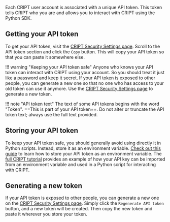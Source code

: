 Each CRIPT user account is associated with a unique API token. This token tells CRIPT who you are and allows you to interact with CRIPT using the Python SDK.

## Getting your API token

To get your API token, visit the <a href="https://criptapp.org/security/" target="_blank">CRIPT Security Settings page</a>. Scroll to the API token section and click the `Copy` button. This will copy your API token so that you can paste it somewhere else.

!!! warning "Keeping your API token safe"
    Anyone who knows your API token can interact with CRIPT using your account. So you should treat it just like a password and keep it secret. If your API token is exposed to other people, you can generate a new one so that no one who has access to your old token can use it anymore. Use the
    <a href="https://criptapp.org/security/" target="_blank">CRIPT Security Settings page</a>
    to generate a new token.

!!! note "API token text"
    The text of some API tokens begins with the word "Token". ==This is part of your API token==. Do not alter or truncate the API token text; always use the full text provided.

## Storing your API token
To keep your API token safe, you should generally avoid using directly it
in Python scripts. Instead, store it as an environment variable.
<a href="https://gargankush.medium.com/storing-api-keys-as-environmental-variable-for-windows-linux-and-mac-and-accessing-it-through-974ba7c5109f" target="_blank">Check out this guide</a> to learn how to store your API token as an environment variable. The <a href="../full_tutorial" target="_blank">full CRIPT tutorial</a> provides an example of how your API key can be imported from an environment variable and used in a Python script
for interacting with CRIPT.

## Generating a new token

 If your API token is exposed to other people, you can generate a new one on the <a href="https://criptapp.org/security/" target="_blank">CRIPT Security Settings page</a>. Simply click the `Regenerate API token` button, and a new token will be created. Then copy the new token and paste it wherever you store your token.
